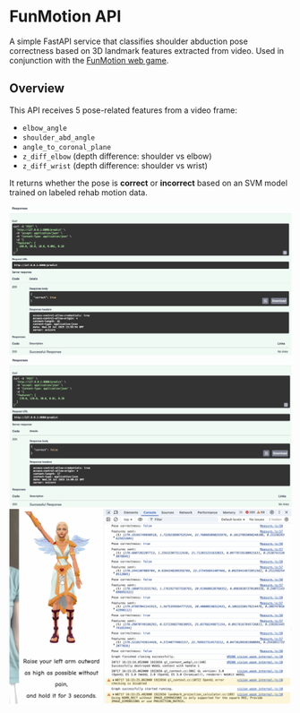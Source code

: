 # FunMotion API

A simple FastAPI service that classifies shoulder abduction pose correctness based on 3D landmark features extracted from video. Used in conjunction with the [FunMotion web game](https://github.com/Chantilly0306/FunMotion).

## Overview

This API receives 5 pose-related features from a video frame:

- `elbow_angle`
- `shoulder_abd_angle`
- `angle_to_coronal_plane`
- `z_diff_elbow` (depth difference: shoulder vs elbow)
- `z_diff_wrist` (depth difference: shoulder vs wrist)

It returns whether the pose is **correct** or **incorrect** based on an SVM model trained on labeled rehab motion data.

![screenshot](./images/api01.png)
![screenshot](./images/api02.png)
![screenshot](./images/api03.png)
